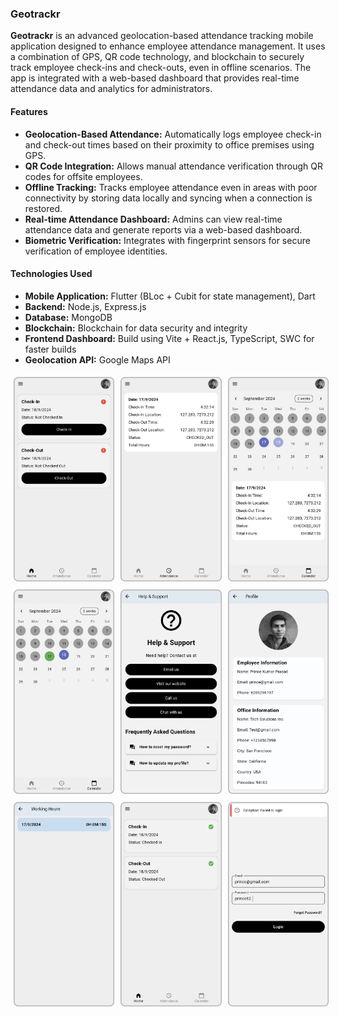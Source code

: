 ### Geotrackr

**Geotrackr** is an advanced geolocation-based attendance tracking mobile application designed to enhance employee attendance management. It uses a combination of GPS, QR code technology, and blockchain to securely track employee check-ins and check-outs, even in offline scenarios. The app is integrated with a web-based dashboard that provides real-time attendance data and analytics for administrators.

#### Features

- **Geolocation-Based Attendance:** Automatically logs employee check-in and check-out times based on their proximity to office premises using GPS.
- **QR Code Integration:** Allows manual attendance verification through QR codes for offsite employees.
- **Offline Tracking:** Tracks employee attendance even in areas with poor connectivity by storing data locally and syncing when a connection is restored.
- **Real-time Attendance Dashboard:** Admins can view real-time attendance data and generate reports via a web-based dashboard.
- **Biometric Verification:** Integrates with fingerprint sensors for secure verification of employee identities.

#### Technologies Used

- **Mobile Application:** Flutter (BLoc + Cubit for state management), Dart
- **Backend:** Node.js, Express.js
- **Database:** MongoDB
- **Blockchain:** Blockchain for data security and integrity
- **Frontend Dashboard:** Build using Vite + React.js, TypeScript, SWC for faster builds
- **Geolocation API:** Google Maps API

<!-- display image docs/image/name.png here -->
<div style="display: grid; grid-template-columns: repeat(3, 1fr); gap: 10px; justify-items: center;"> 
   <div>
      <img src="/docs/images/Screenshot_20240918_080747 1.png" style="max-width: 100%; height: auto; margin: 5px;">
   </div>
   <div>
      <img src="/docs/images/Screenshot_20240918_080756 1.png" style="max-width: 100%; height: auto; margin: 5px;">
   </div>
   <div>
      <img src="/docs/images/Screenshot_20240918_080803 1.png" style="max-width: 100%; height: auto; margin: 5px;">
   </div>
</div>

<div style="display: grid; grid-template-columns: repeat(3, 1fr); gap: 10px; justify-items: center;"> 
   <div>
      <img src="/docs/images/Screenshot_20240918_080806 1.png" style="max-width: 100%; height: auto; margin: 5px;">
   </div>
   <div>
      <img src="/docs/images/Screenshot_20240918_080817 1.png" style="max-width: 100%; height: auto; margin: 5px;">
   </div>
   <div>
      <img src="/docs/images/Screenshot_20240918_081028 1.png" style="max-width: 100%; height: auto; margin: 5px;">
   </div>
</div>

<div style="display: grid; grid-template-columns: repeat(3, 1fr); gap: 10px; justify-items: center;"> 
   <div>
      <img src="/docs/images/Screenshot_20240918_081040 1.png" style="max-width: 100%; height: auto; margin: 5px;">
   </div>
   <div>
      <img src="/docs/images/Screenshot_20240918_081048 1.png" style="max-width: 100%; height: auto; margin: 5px;">
   </div>
   <div>
      <img src="/docs/images/Screenshot_20240918_081621 1.png" style="max-width: 100%; height: auto; margin: 5px;">
   </div>
</div>

